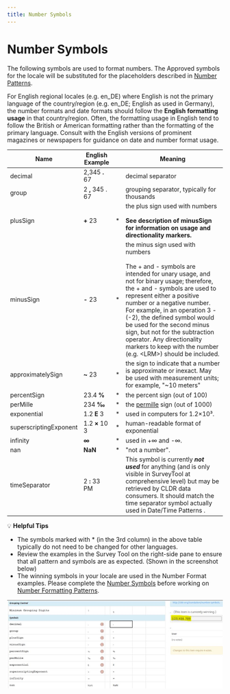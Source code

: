 ```yaml
---
title: Number Symbols
---
```


# Number Symbols

The following symbols are used to format numbers. The Approved symbols for the locale will be substituted for the placeholders described in [Number Patterns](/translation/number-currency-formats/number-and-currency-patterns). 

For English regional locales (e.g. en\_DE) where English is not the primary language of the country/region (e.g. en\_DE; English as used in Germany), the number formats and date formats should follow the **English formatting usage** in that country/region. Often, the formatting usage in English tend to follow the British or American formatting rather than the formatting of the primary language. Consult with the English versions of prominent magazines or newspapers for guidance on date and number format usage.

| Name | English Example |  | Meaning |
|---|---|---|---|
| decimal | 2,345 **.** 67 |  | decimal separator |
| group | 2 **,** 345 . 67 |  | grouping separator, typically for thousands |
| plusSign | **+** 23 | * | the plus sign used with numbers<br /><br />  **See description of minusSign for information on usage and directionality markers.** |
| minusSign | **-** 23 | * | the minus sign used with numbers<br /><br />  The + and - symbols are intended for unary usage, and not for binary usage; therefore, the + and - symbols are used to represent either a positive number or a negative number. For example, in an operation 3 -(-2), the defined symbol would be used for the second minus sign, but not for the subtraction operator. Any directionality markers to keep with the number (e.g. &lt;LRM&gt;) should be included. |
| approximatelySign | **~** 23 | * | the sign to indicate that a number is approximate or inexact. May be used with measurement units; for example, "~10 meters" |
| percentSign | 23.4 **%** | * | the percent sign (out of 100) |
| perMille | 234 **‰** | * | the [permille](https://en.wikipedia.org/wiki/Per_mille) sign (out of 1000) |
| exponential | 1.2 **E** 3 | * | used in computers for 1.2×10³. |
| superscriptingExponent | 1.2 **×** 10 3             | *   | human-readable format of exponential  |
| infinity | **∞** | * | used in +∞ and -∞.  |
| nan | **NaN** | * | "not a number".   |
| timeSeparator | 2 **:** 33 PM |   | This symbol is currently ***not used*** for anything (and is only visible in SurveyTool at comprehensive level)   but may be retrieved by CLDR data consumers. It should match the time separator symbol actually used in Date/Time Patterns . |

💡 **Helpful Tips**

- The symbols marked with \* (in the 3rd column) in the above table typically do not need to be changed for other languages.
- Review the examples in the Survey Tool on the right-side pane to ensure that all pattern and symbols are as expected. (Shown in the screenshot below)
- The winning symbols in your locale are used in the Number Format examples. Please complete the [Number Symbols](https://st.unicode.org/cldr-apps/v#/ja/Symbols/) before working on [Number Formatting Patterns](https://st.unicode.org/cldr-apps/v#/ja/Number_Formatting_Patterns/).

![image](../../images/number-currency-formats/number-symbol.JPG)

